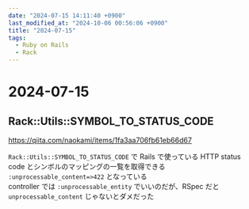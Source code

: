 ```yaml
---
date: "2024-07-15 14:11:40 +0900"
last_modified_at: "2024-10-06 00:56:06 +0900"
title: "2024-07-15"
tags:
  - Ruby on Rails
  - Rack
---
```


# 2024-07-15
## Rack::Utils::SYMBOL_TO_STATUS_CODE
https://qiita.com/naokami/items/1fa3aa706fb61eb66d67

`Rack::Utils::SYMBOL_TO_STATUS_CODE` で Rails で使っている HTTP status code とシンボルのマッピングの一覧を取得できる  
`:unprocessable_content=>422` となっている  
controller では `:unprocessable_entity` でいいのだが、RSpec だと `unprocessable_content` じゃないとダメだった  
